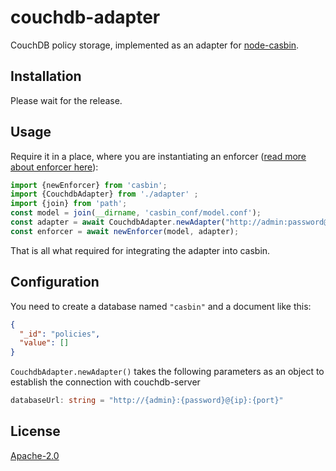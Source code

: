 # couchdb-adapter

CouchDB policy storage, implemented as an adapter for [node-casbin](https://github.com/casbin/node-casbin).

## Installation

Please wait for the release.

## Usage

Require it in a place, where you are instantiating an
enforcer ([read more about enforcer here](https://github.com/casbin/node-casbin#get-started)):

```typescript
import {newEnforcer} from 'casbin';
import {CouchdbAdapter} from './adapter' ;
import {join} from 'path';
const model = join(__dirname, 'casbin_conf/model.conf');
const adapter = await CouchdbAdapter.newAdapter("http://admin:password@localhost:5984");
const enforcer = await newEnforcer(model, adapter);
```

That is all what required for integrating the adapter into casbin.

## Configuration

You need to create a database named `"casbin"` and a document like this:

```json
{
  "_id": "policies",
  "value": []
}
```

```CouchdbAdapter.newAdapter()``` takes the following parameters as an object to establish the connection with
couchdb-server

```typescript
databaseUrl: string = "http://{admin}:{password}@{ip}:{port}"
```

## License

[Apache-2.0](./LICENSE)

